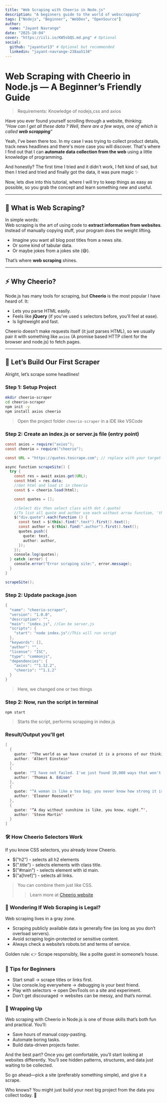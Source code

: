 ```yaml
---
title: "Web Scraping with Cheerio in Node.js"
description: "A beginners guide to the world of webscrapping"
tags: ["Nodejs", "Beginner", "WebDev", "OpenSource"]
author:
  name: "Jayant Navrange"
date: "2025-10-04"
cover: "https://iili.io/KW5sbQS.md.png" # Optional
social:
  github: "jayantur13" # Optional but recommended
  linkedin: "jayant-navrange-238aa5138"
---
```


# Web Scraping with Cheerio in Node.js — A Beginner’s Friendly Guide

> Requirements: Knowledge of nodejs,css and axios

Have you ever found yourself scrolling through a website, thinking:  
_"How can I get all these data ? Well, there are a few ways, one of which is called **web scrapping**"_

Yeah, I’ve been there too. In my case I was trying to collect product details, track news headlines and there's more case you will discover. That's where I find out that I can **automate data collection from the web** using a little knowledge of programming.

And honestly? The first time I tried and it didn't work, I felt kind of sad, but then I tried and tried and finally got the data, it was pure magic ✨

Now, lets dive into this tutorial, where I will try to keep things as easy as possible, so you grab the concept and learn something new and useful.

---

## 🧐 What is Web Scraping?

In simple words:  
Web scraping is the art of using code to **extract information from websites**. Instead of manually copying stuff, your program does the weight lifting.

- Imagine you want all blog post titles from a news site.
- Or some kind of tabular data.
- Or maybe jokes from a jokes site (😅).

That’s where **web scraping** shines.

---

## ⚡ Why Cheerio?

Node.js has many tools for scraping, but **Cheerio** is the most popular I have heard of. It:

- Lets you parse HTML easily.
- Feels like **jQuery** (if you’ve used `$` selectors before, you’ll feel at ease).
- Is lightweight and fast.

Cheerio doesn’t make requests itself (it just parses HTML), so we usually pair it with something like `axios` (A promise based HTTP client for the browser and node.js) to fetch pages.

---

## 🚀 Let’s Build Our First Scraper

Alright, let’s scrape some headlines!

### Step 1: Setup Project

```bash
mkdir cheerio-scraper
cd cheerio-scraper
npm init -y
npm install axios cheerio
```

> Open the project folder `cheerio-scraper` in a IDE like VSCode

### Step 2: Create an index.js or server.js file (entry point)

```java
const axios = require("axios");
const cheerio = require("cheerio");

const URL = "https://quotes.toscrape.com"; // replace with your target site

async function scrapeSite() {
  try {
    const res = await axios.get(URL);
    const html = res.data;
    //Get html and load it in cheerio
    const $ = cheerio.load(html);

    const quotes = [];

    //Select div then select class with dot (.quote)
    //To list all quote and author use each without arrow function, 'this' will work
    $("div.quote").each(function () {
      const text = $(this).find(".text").first().text();
      const author = $(this).find(".author").first().text();
      quotes.push({
        quote: text,
        author: author,
      });
    });
    console.log(quotes);
  } catch (error) {
    console.error("Error scraping site:", error.message);
  }
}

scrapeSite();

```

### Step 2: Update package.json

```java
{
  "name": "cheerio-scraper",
  "version": "1.0.0",
  "description": "",
  "main": "index.js", //Can be server.js
  "scripts": {
    "start": "node index.js"//This will run script
  },
  "keywords": [],
  "author": "",
  "license": "ISC",
  "type": "commonjs",
  "dependencies": {
    "axios": "^1.12.2",
    "cheerio": "^1.1.2"
  }
}
```

> Here, we changed one or two things

### Step 2: Now, run the script in terminal

`npm start`

> Starts the script, performs scrapping in index.js

### Result/Output you'll get

```java
[
  {
    quote: '“The world as we have created it is a process of our thinking. It cannot be changed without changing our thinking.”',
    author: 'Albert Einstein'
  },
  {
    quote: "“I have not failed. I've just found 10,000 ways that won't work.”",
    author: 'Thomas A. Edison'
  },
  {
    quote: "“A woman is like a tea bag; you never know how strong it is until it's in hot water.”",
    author: 'Eleanor Roosevelt'
  },
  {
    quote: '“A day without sunshine is like, you know, night.”',
    author: 'Steve Martin'
  }
]
```

### 🛠️ How Cheerio Selectors Work

If you know CSS selectors, you already know Cheerio.

- $("h2") - selects all h2 elements
- $(".title") - selects elements with class title.
- $("#main") - selects element with id main.
- $("a[href]") - selects all links.

> You can combine them just like CSS.
>
> > Learn more at [Cheerio website](https://cheeriojs.org)

### 🤔 Wondering If Web Scraping is Legal?

Web scraping lives in a gray zone.

- Scraping publicly available data is generally fine (as long as you don’t overload servers).
- Avoid scraping login-protected or sensitive content.
- Always check a website’s robots.txt and terms of service.

Golden rule:
👉 Scrape responsibly, like a polite guest in someone’s house.

### 🐣 Tips for Beginners

- Start small → scrape titles or links first.
- Use console.log everywhere → debugging is your best friend.
- Play with selectors → open DevTools on a site and experiment.
- Don’t get discouraged → websites can be messy, and that’s normal.

### 🎯 Wrapping Up

Web scraping with Cheerio in Node.js is one of those skills that’s both fun and practical. You’ll:

- Save hours of manual copy-pasting.
- Automate boring tasks.
- Build data-driven projects faster.

And the best part? Once you get comfortable, you’ll start looking at websites differently. You’ll see hidden patterns, structures, and data just waiting to be collected.

So go ahead—pick a site (preferably something simple), and give it a scrape.

Who knows? You might just build your next big project from the data you collect today. 🚀
